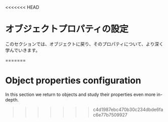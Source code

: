 <<<<<<< HEAD
# オブジェクトプロパティの設定

このセクションでは、オブジェクトに戻り、そのプロパティについて、より深く学んでいきます。

=======
# Object properties configuration

In this section we return to objects and study their properties even more in-depth.
>>>>>>> c4d1987ebc470b30c234dbde6fac6e77b7509927
